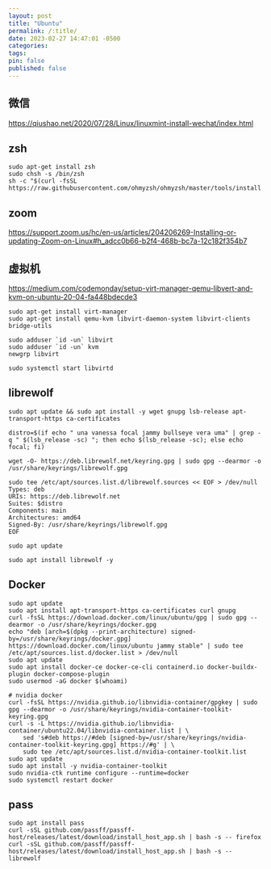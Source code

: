 ```yaml
---
layout: post
title: "Ubuntu"
permalink: /:title/
date: 2023-02-27 14:47:01 -0500
categories:
tags:
pin: false
published: false
---
```


## 微信

https://qiushao.net/2020/07/28/Linux/linuxmint-install-wechat/index.html

## zsh

```shell
sudo apt-get install zsh
sudo chsh -s /bin/zsh
sh -c "$(curl -fsSL https://raw.githubusercontent.com/ohmyzsh/ohmyzsh/master/tools/install.sh)"
```

## zoom

https://support.zoom.us/hc/en-us/articles/204206269-Installing-or-updating-Zoom-on-Linux#h_adcc0b66-b2f4-468b-bc7a-12c182f354b7

## 虚拟机

https://medium.com/codemonday/setup-virt-manager-qemu-libvert-and-kvm-on-ubuntu-20-04-fa448bdecde3

```shell
sudo apt-get install virt-manager
sudo apt-get install qemu-kvm libvirt-daemon-system libvirt-clients bridge-utils

sudo adduser `id -un` libvirt
sudo adduser `id -un` kvm
newgrp libvirt

sudo systemctl start libvirtd
```

## librewolf

```shell
sudo apt update && sudo apt install -y wget gnupg lsb-release apt-transport-https ca-certificates

distro=$(if echo " una vanessa focal jammy bullseye vera uma" | grep -q " $(lsb_release -sc) "; then echo $(lsb_release -sc); else echo focal; fi)

wget -O- https://deb.librewolf.net/keyring.gpg | sudo gpg --dearmor -o /usr/share/keyrings/librewolf.gpg

sudo tee /etc/apt/sources.list.d/librewolf.sources << EOF > /dev/null
Types: deb
URIs: https://deb.librewolf.net
Suites: $distro
Components: main
Architectures: amd64
Signed-By: /usr/share/keyrings/librewolf.gpg
EOF

sudo apt update

sudo apt install librewolf -y
```


## Docker

```shell
sudo apt update
sudo apt install apt-transport-https ca-certificates curl gnupg
curl -fsSL https://download.docker.com/linux/ubuntu/gpg | sudo gpg --dearmor -o /usr/share/keyrings/docker.gpg
echo "deb [arch=$(dpkg --print-architecture) signed-by=/usr/share/keyrings/docker.gpg] https://download.docker.com/linux/ubuntu jammy stable" | sudo tee /etc/apt/sources.list.d/docker.list > /dev/null
sudo apt update
sudo apt install docker-ce docker-ce-cli containerd.io docker-buildx-plugin docker-compose-plugin
sudo usermod -aG docker $(whoami)

# nvidia docker
curl -fsSL https://nvidia.github.io/libnvidia-container/gpgkey | sudo gpg --dearmor -o /usr/share/keyrings/nvidia-container-toolkit-keyring.gpg
curl -s -L https://nvidia.github.io/libnvidia-container/ubuntu22.04/libnvidia-container.list | \
    sed 's#deb https://#deb [signed-by=/usr/share/keyrings/nvidia-container-toolkit-keyring.gpg] https://#g' | \
    sudo tee /etc/apt/sources.list.d/nvidia-container-toolkit.list
sudo apt update
sudo apt install -y nvidia-container-toolkit
sudo nvidia-ctk runtime configure --runtime=docker
sudo systemctl restart docker

```

## pass
```shell
sudo apt install pass
curl -sSL github.com/passff/passff-host/releases/latest/download/install_host_app.sh | bash -s -- firefox
curl -sSL github.com/passff/passff-host/releases/latest/download/install_host_app.sh | bash -s -- librewolf
```